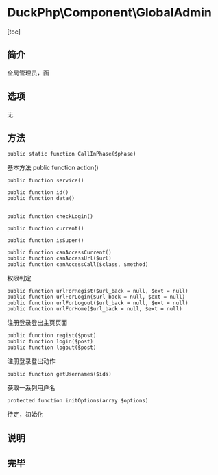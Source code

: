 # DuckPhp\Component\GlobalAdmin
[toc]
## 简介

全局管理员，函

## 选项

无

## 方法

    public static function CallInPhase($phase)
基本方法
    public function action()

    public function service()

    public function id()
    public function data()


    public function checkLogin()

    public function current()

    public function isSuper()

    public function canAccessCurrent()
    public function canAccessUrl($url)
    public function canAccessCall($class, $method)
权限判定

    public function urlForRegist($url_back = null, $ext = null)
    public function urlForLogin($url_back = null, $ext = null)
    public function urlForLogout($url_back = null, $ext = null)
    public function urlForHome($url_back = null, $ext = null)
注册登录登出主页页面

    public function regist($post)
    public function login($post)
    public function logout($post)
注册登录登出动作

    public function getUsernames($ids)
获取一系列用户名

    protected function initOptions(array $options)
待定，初始化

## 说明

## 完毕




